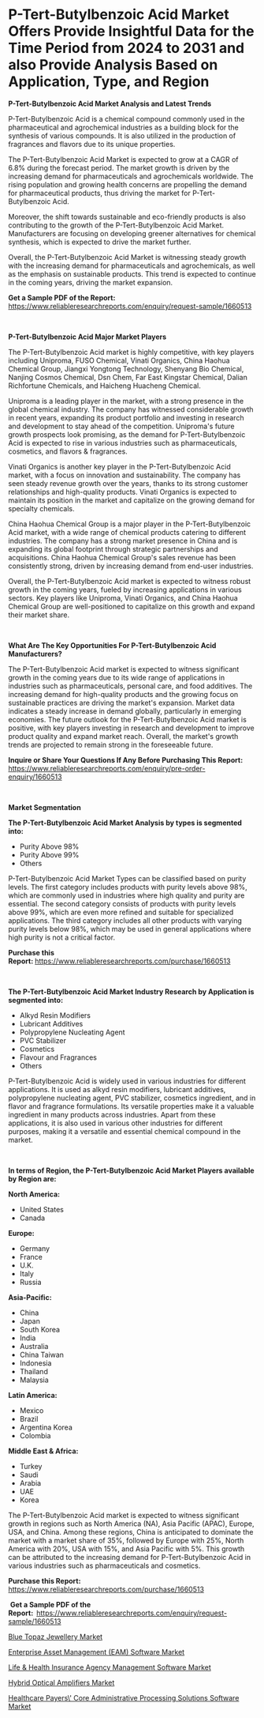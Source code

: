 <p><h1>P-Tert-Butylbenzoic Acid Market Offers Provide Insightful Data for the Time Period from 2024 to 2031 and also Provide Analysis Based on Application, Type, and Region</h1></p><p><strong>P-Tert-Butylbenzoic Acid Market Analysis and Latest Trends</strong></p>
<p><p>P-Tert-Butylbenzoic Acid is a chemical compound commonly used in the pharmaceutical and agrochemical industries as a building block for the synthesis of various compounds. It is also utilized in the production of fragrances and flavors due to its unique properties.</p><p>The P-Tert-Butylbenzoic Acid Market is expected to grow at a CAGR of 6.8% during the forecast period. The market growth is driven by the increasing demand for pharmaceuticals and agrochemicals worldwide. The rising population and growing health concerns are propelling the demand for pharmaceutical products, thus driving the market for P-Tert-Butylbenzoic Acid.</p><p>Moreover, the shift towards sustainable and eco-friendly products is also contributing to the growth of the P-Tert-Butylbenzoic Acid Market. Manufacturers are focusing on developing greener alternatives for chemical synthesis, which is expected to drive the market further.</p><p>Overall, the P-Tert-Butylbenzoic Acid Market is witnessing steady growth with the increasing demand for pharmaceuticals and agrochemicals, as well as the emphasis on sustainable products. This trend is expected to continue in the coming years, driving the market expansion.</p></p>
<p><strong>Get a Sample PDF of the Report:&nbsp;</strong> <a href="https://www.reliableresearchreports.com/enquiry/request-sample/1660513">https://www.reliableresearchreports.com/enquiry/request-sample/1660513</a></p>
<p>&nbsp;</p>
<p><strong>P-Tert-Butylbenzoic Acid Major Market Players</strong></p>
<p><p>The P-Tert-Butylbenzoic Acid market is highly competitive, with key players including Uniproma, FUSO Chemical, Vinati Organics, China Haohua Chemical Group, Jiangxi Yongtong Technology, Shenyang Bio Chemical, Nanjing Cosmos Chemical, Dsn Chem, Far East Kingstar Chemical, Dalian Richfortune Chemicals, and Haicheng Huacheng Chemical. </p><p>Uniproma is a leading player in the market, with a strong presence in the global chemical industry. The company has witnessed considerable growth in recent years, expanding its product portfolio and investing in research and development to stay ahead of the competition. Uniproma's future growth prospects look promising, as the demand for P-Tert-Butylbenzoic Acid is expected to rise in various industries such as pharmaceuticals, cosmetics, and flavors & fragrances.</p><p>Vinati Organics is another key player in the P-Tert-Butylbenzoic Acid market, with a focus on innovation and sustainability. The company has seen steady revenue growth over the years, thanks to its strong customer relationships and high-quality products. Vinati Organics is expected to maintain its position in the market and capitalize on the growing demand for specialty chemicals.</p><p>China Haohua Chemical Group is a major player in the P-Tert-Butylbenzoic Acid market, with a wide range of chemical products catering to different industries. The company has a strong market presence in China and is expanding its global footprint through strategic partnerships and acquisitions. China Haohua Chemical Group's sales revenue has been consistently strong, driven by increasing demand from end-user industries.</p><p>Overall, the P-Tert-Butylbenzoic Acid market is expected to witness robust growth in the coming years, fueled by increasing applications in various sectors. Key players like Uniproma, Vinati Organics, and China Haohua Chemical Group are well-positioned to capitalize on this growth and expand their market share.</p></p>
<p>&nbsp;</p>
<p><strong>What Are The Key Opportunities For P-Tert-Butylbenzoic Acid Manufacturers?</strong></p>
<p><p>The P-Tert-Butylbenzoic Acid market is expected to witness significant growth in the coming years due to its wide range of applications in industries such as pharmaceuticals, personal care, and food additives. The increasing demand for high-quality products and the growing focus on sustainable practices are driving the market's expansion. Market data indicates a steady increase in demand globally, particularly in emerging economies. The future outlook for the P-Tert-Butylbenzoic Acid market is positive, with key players investing in research and development to improve product quality and expand market reach. Overall, the market's growth trends are projected to remain strong in the foreseeable future.</p></p>
<p><strong>Inquire or Share Your Questions If Any Before Purchasing This Report:</strong> <a href="https://www.reliableresearchreports.com/enquiry/pre-order-enquiry/1660513">https://www.reliableresearchreports.com/enquiry/pre-order-enquiry/1660513</a></p>
<p>&nbsp;</p>
<p><strong>Market Segmentation</strong></p>
<p><strong>The P-Tert-Butylbenzoic Acid Market Analysis by types is segmented into:</strong></p>
<p><ul><li>Purity Above 98%</li><li>Purity Above 99%</li><li>Others</li></ul></p>
<p><p>P-Tert-Butylbenzoic Acid Market Types can be classified based on purity levels. The first category includes products with purity levels above 98%, which are commonly used in industries where high quality and purity are essential. The second category consists of products with purity levels above 99%, which are even more refined and suitable for specialized applications. The third category includes all other products with varying purity levels below 98%, which may be used in general applications where high purity is not a critical factor.</p></p>
<p><strong>Purchase this Report:&nbsp;</strong><a href="https://www.reliableresearchreports.com/purchase/1660513">https://www.reliableresearchreports.com/purchase/1660513</a></p>
<p>&nbsp;</p>
<p><strong>The P-Tert-Butylbenzoic Acid Market Industry Research by Application is segmented into:</strong></p>
<p><ul><li>Alkyd Resin Modifiers</li><li>Lubricant Additives</li><li>Polypropylene Nucleating Agent</li><li>PVC Stabilizer</li><li>Cosmetics</li><li>Flavour and Fragrances</li><li>Others</li></ul></p>
<p><p>P-Tert-Butylbenzoic Acid is widely used in various industries for different applications. It is used as alkyd resin modifiers, lubricant additives, polypropylene nucleating agent, PVC stabilizer, cosmetics ingredient, and in flavor and fragrance formulations. Its versatile properties make it a valuable ingredient in many products across industries. Apart from these applications, it is also used in various other industries for different purposes, making it a versatile and essential chemical compound in the market.</p></p>
<p>&nbsp;</p>
<p><strong>In terms of Region, the P-Tert-Butylbenzoic Acid Market Players available by Region are:</strong></p>
<p>
    <p> <strong> North America: </strong>
        <ul>
            <li>United States</li>
            <li>Canada</li>
        </ul>
        </p> 
    <p> <strong> Europe: </strong>
        <ul>
            <li>Germany</li>
            <li>France</li>
            <li>U.K.</li>
            <li>Italy</li>
            <li>Russia</li>
        </ul>
        </p> 
    <p> <strong> Asia-Pacific: </strong>
        <ul>
            <li>China</li>
            <li>Japan</li>
            <li>South Korea</li>
            <li>India</li>
            <li>Australia</li>
            <li>China Taiwan</li>
            <li>Indonesia</li>
            <li>Thailand</li>
            <li>Malaysia</li>
        </ul>
        </p> 
    <p> <strong> Latin America: </strong>
        <ul>
            <li>Mexico</li>
            <li>Brazil</li>
            <li>Argentina Korea</li>
            <li>Colombia</li>
        </ul>
        </p> 
    <p> <strong> Middle East & Africa: </strong>
        <ul>
            <li>Turkey</li>
            <li>Saudi</li>
            <li>Arabia</li>
            <li>UAE</li>
            <li>Korea</li>
        </ul>
    </p>
    </p>
<p><p>The P-Tert-Butylbenzoic Acid market is expected to witness significant growth in regions such as North America (NA), Asia Pacific (APAC), Europe, USA, and China. Among these regions, China is anticipated to dominate the market with a market share of 35%, followed by Europe with 25%, North America with 20%, USA with 15%, and Asia Pacific with 5%. This growth can be attributed to the increasing demand for P-Tert-Butylbenzoic Acid in various industries such as pharmaceuticals and cosmetics.</p></p>
<p><strong>Purchase this Report: </strong><a href="https://www.reliableresearchreports.com/purchase/1660513">https://www.reliableresearchreports.com/purchase/1660513</a></p>
<p>&nbsp;<strong>Get a Sample PDF of the Report:&nbsp;&nbsp;</strong><a href="https://www.reliableresearchreports.com/enquiry/request-sample/1660513">https://www.reliableresearchreports.com/enquiry/request-sample/1660513</a></p>
<p><strong></strong></p>
<p><p><a href="https://view.publitas.com/reportprime-1/blue-topaz-jewellery-market-size-and-examines-its-market-scope-with-a-primary-focus-on-growth-opportunities-and-forecasted-trends-spanning-from-2024-to-2031/">Blue Topaz Jewellery Market</a></p><p><a href="https://cute-banjo-8ca.notion.site/Enterprise-Asset-Management-EAM-Software-Market-Growth-Market-Trends-COVID-19-Impact-and-Foreca-8f1d640081d14d4697292e1bbc087878">Enterprise Asset Management (EAM) Software Market</a></p><p><a href="https://shimmer-gardenia-37a.notion.site/Life-Health-Insurance-Agency-Management-Software-Market-Size-Share-Trends-Analysis-Report-By-Ma-01901f46923749419b303255a16b4f23">Life & Health Insurance Agency Management Software Market</a></p><p><a href="https://view.publitas.com/reportprime-1/hybrid-optical-amplifiers-market-size-growth-outlook-from-2024-to-2031-projecting-at-markets-trends-analysis-by-application-regional-outlook-and-revenue/">Hybrid Optical Amplifiers Market</a></p><p><a href="https://unruly-ladybug-44b.notion.site/Healthcare-Payers-Core-Administrative-Processing-Solutions-Software-Market-Provides-a-Comprehensiv-250b137f1126447da1dcd8ae7c662849">Healthcare Payers\' Core Administrative Processing Solutions Software Market</a></p></p>